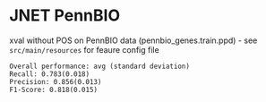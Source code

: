# JNET PennBIO

xval without POS on PennBIO data (pennbio_genes.train.ppd) - see `src/main/resources` for feaure config file
```
Overall performance: avg (standard deviation)
Recall: 0.783(0.018)
Precision: 0.856(0.013)
F1-Score: 0.818(0.015)
```
